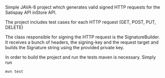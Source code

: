 <p>Simple JAVA-8 project which generates valid signed HTTP requests for the Satispay API inStore API.</p>
<p>The project includes test cases for each HTTP request (GET, POST, PUT, DELETE)</p>
<p>The class responsible for signing the HTTP request is the SignatureBuilder. It receives a bunch of headers, the signing-key and the request target and builds the Signature string using the provided private key.</p>
<p>In order to build the project and run the tests maven is necessary. Simply run </p><code>mvn test</code>